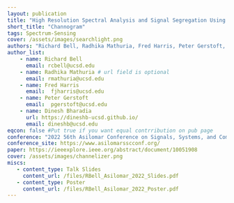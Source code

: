 ```yaml
---
layout: publication
title: "High Resolution Spectral Analysis and Signal Segregation Using the Polyphase Channelizer"
short_title: "Channogram"
tags: Spectrum-Sensing
cover: /assets/images/searchlight.png
authors: "Richard Bell, Radhika Mathuria, Fred Harris, Peter Gerstoft, Dinesh Bharadia" # needed for publications/
author_list:
    - name: Richard Bell
      email: rcbell@ucsd.edu
    - name: Radhika Mathuria # url field is optional
      email: rmathuria@ucsd.edu
    - name: Fred Harris
      email:  fjharris@ucsd.edu
    - name: Peter Gerstoft
      email:  pgerstoft@ucsd.edu
    - name: Dinesh Bharadia
      url: https://dineshb-ucsd.github.io/
      email: dineshb@ucsd.edu
eqcon: false #Put true if you want equal contrribution on pub page
conference: "2022 56th Asilomar Conference on Signals, Systems, and Computers"
conference_site: https://www.asilomarsscconf.org/
paper: https://ieeexplore.ieee.org/abstract/document/10051908
cover: /assets/images/channelizer.png
miscs:
   - content_type: Talk Slides
     content_url: /files/RBell_Asilomar_2022_Slides.pdf
   - content_type: Poster
     content_url: /files/RBell_Asilomar_2022_Poster.pdf
--- 
```

